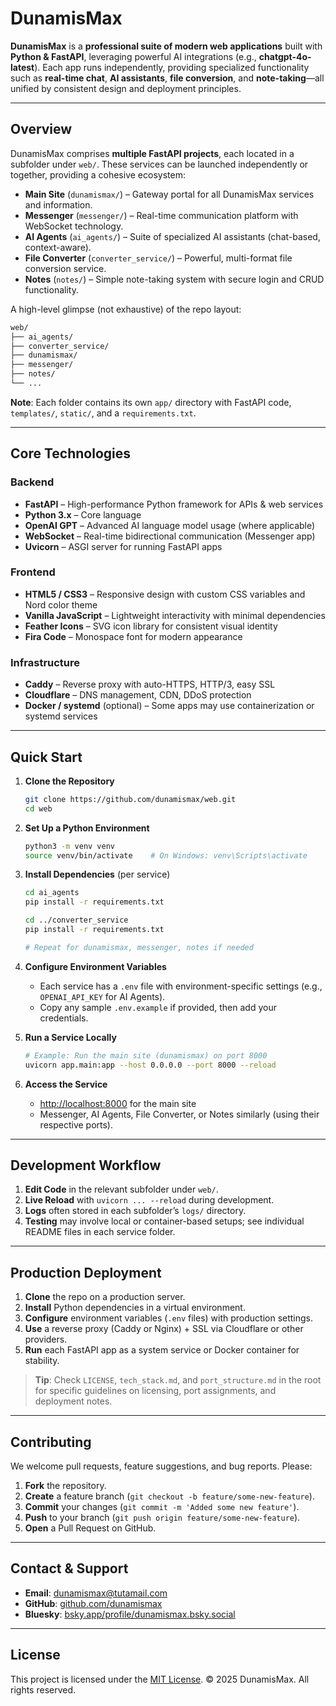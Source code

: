 # DunamisMax

**DunamisMax** is a **professional suite of modern web applications** built with **Python & FastAPI**, leveraging powerful AI integrations (e.g., **chatgpt-4o-latest**). Each app runs independently, providing specialized functionality such as **real-time chat**, **AI assistants**, **file conversion**, and **note-taking**—all unified by consistent design and deployment principles.

---

## Overview

DunamisMax comprises **multiple FastAPI projects**, each located in a subfolder under `web/`.
These services can be launched independently or together, providing a cohesive ecosystem:

- **Main Site** (`dunamismax/`) – Gateway portal for all DunamisMax services and information.
- **Messenger** (`messenger/`) – Real-time communication platform with WebSocket technology.
- **AI Agents** (`ai_agents/`) – Suite of specialized AI assistants (chat-based, context-aware).
- **File Converter** (`converter_service/`) – Powerful, multi-format file conversion service.
- **Notes** (`notes/`) – Simple note-taking system with secure login and CRUD functionality.

A high-level glimpse (not exhaustive) of the repo layout:

```bash
web/
├── ai_agents/
├── converter_service/
├── dunamismax/
├── messenger/
├── notes/
└── ...
```

**Note**: Each folder contains its own `app/` directory with FastAPI code, `templates/`, `static/`, and a `requirements.txt`.

---

## Core Technologies

### Backend

- **FastAPI** – High-performance Python framework for APIs & web services
- **Python 3.x** – Core language
- **OpenAI GPT** – Advanced AI language model usage (where applicable)
- **WebSocket** – Real-time bidirectional communication (Messenger app)
- **Uvicorn** – ASGI server for running FastAPI apps

### Frontend

- **HTML5 / CSS3** – Responsive design with custom CSS variables and Nord color theme
- **Vanilla JavaScript** – Lightweight interactivity with minimal dependencies
- **Feather Icons** – SVG icon library for consistent visual identity
- **Fira Code** – Monospace font for modern appearance

### Infrastructure

- **Caddy** – Reverse proxy with auto-HTTPS, HTTP/3, easy SSL
- **Cloudflare** – DNS management, CDN, DDoS protection
- **Docker / systemd** (optional) – Some apps may use containerization or systemd services

---

## Quick Start

1. **Clone the Repository**

   ```bash
   git clone https://github.com/dunamismax/web.git
   cd web
   ```

2. **Set Up a Python Environment**

   ```bash
   python3 -m venv venv
   source venv/bin/activate    # On Windows: venv\Scripts\activate
   ```

3. **Install Dependencies** (per service)

   ```bash
   cd ai_agents
   pip install -r requirements.txt

   cd ../converter_service
   pip install -r requirements.txt

   # Repeat for dunamismax, messenger, notes if needed
   ```

4. **Configure Environment Variables**
   - Each service has a `.env` file with environment-specific settings (e.g., `OPENAI_API_KEY` for AI Agents).
   - Copy any sample `.env.example` if provided, then add your credentials.

5. **Run a Service Locally**

   ```bash
   # Example: Run the main site (dunamismax) on port 8000
   uvicorn app.main:app --host 0.0.0.0 --port 8000 --reload
   ```

6. **Access the Service**
   - [http://localhost:8000](http://localhost:8000) for the main site
   - Messenger, AI Agents, File Converter, or Notes similarly (using their respective ports).

---

## Development Workflow

1. **Edit Code** in the relevant subfolder under `web/`.
2. **Live Reload** with `uvicorn ... --reload` during development.
3. **Logs** often stored in each subfolder’s `logs/` directory.
4. **Testing** may involve local or container-based setups; see individual README files in each service folder.

---

## Production Deployment

1. **Clone** the repo on a production server.
2. **Install** Python dependencies in a virtual environment.
3. **Configure** environment variables (`.env` files) with production settings.
4. **Use** a reverse proxy (Caddy or Nginx) + SSL via Cloudflare or other providers.
5. **Run** each FastAPI app as a system service or Docker container for stability.

> **Tip**: Check `LICENSE`, `tech_stack.md`, and `port_structure.md` in the root for specific guidelines on licensing, port assignments, and deployment notes.

---

## Contributing

We welcome pull requests, feature suggestions, and bug reports. Please:

1. **Fork** the repository.
2. **Create** a feature branch (`git checkout -b feature/some-new-feature`).
3. **Commit** your changes (`git commit -m 'Added some new feature'`).
4. **Push** to your branch (`git push origin feature/some-new-feature`).
5. **Open** a Pull Request on GitHub.

---

## Contact & Support

- **Email**: [dunamismax@tutamail.com](mailto:dunamismax@tutamail.com)
- **GitHub**: [github.com/dunamismax](https://github.com/dunamismax)
- **Bluesky**: [bsky.app/profile/dunamismax.bsky.social](https://bsky.app/profile/dunamismax.bsky.social)

---

## License

This project is licensed under the [MIT License](LICENSE). © 2025 DunamisMax. All rights reserved.
